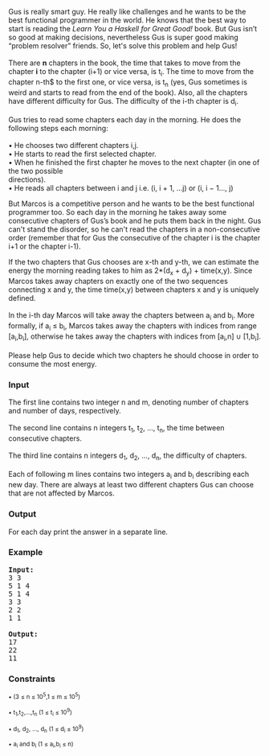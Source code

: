 <p>Gus is really smart guy. He really like challenges and he wants to be the best functional programmer in the world. He knows that the best way to start is reading the <em>Learn You a Haskell for Great Good!</em> book. But Gus isn’t so good at making decisions, nevertheless Gus is super good making “problem resolver” friends. So, let's solve this problem and help Gus!<br><br>There are <strong>n</strong> chapters in the book, the time that takes to move from the chapter <strong>i</strong> to the chapter (i+1) or vice versa, is t<sub>i</sub>. The time to move from the chapter n-th$ to the first one, or vice versa, is t<sub>n</sub> (yes, Gus sometimes is weird and starts to read from the end of the book). Also, all the chapters have different difficulty for Gus. The difficulty of the i-th chapter is d<sub>i</sub>. <br><br>Gus tries to read some chapters each day in the morning. He does the following steps each morning:<br><br>• He chooses two different chapters i,j.<br>• He starts to read the first selected chapter.<br>• When he finished the first chapter he moves to the next chapter (in one of the two possible<br>directions).<br>• He reads all chapters between i and j i.e. (i, i + 1, ...j) or (i, i − 1..., j)</p>
<p>But Marcos is a competitive person and he wants to be the best functional programmer too. So each day in the morning he takes away some consecutive chapters of Gus’s book and he puts them back in the night. Gus can't stand the disorder, so he can't read the chapters in a non-consecutive order (remember that for Gus the consecutive of the chapter i is the chapter i+1 or the chapter i-1).</p>
<p>If the two chapters that Gus chooses are x-th and y-th, we can estimate the energy the morning reading takes to him as 2*(d<sub>x</sub> + d<sub>y</sub>) + time(x,y). Since Marcos takes away chapters on exactly one of the two sequences connecting x and y, the time time(x,y) between chapters x and y is uniquely defined.<br><br>In the i-th day Marcos will take away the chapters between a<sub>i</sub> and b<sub>i</sub>. More formally, if a<sub>i</sub><span class="ILfuVd"><span class="e24Kjd"> ≤</span></span> b<sub>i</sub>, Marcos takes away the chapters with indices from range [a<sub>i</sub>,b<sub>i</sub>], otherwise he takes away the chapters with indices from [a<sub>i</sub>,n] ∪ 		 [1,b<sub>i</sub>].<br><br>Please help Gus to decide which two chapters he should choose in order to consume the most energy.</p>
<h3>Input</h3>
<p>The first line contains two integer n and m, denoting number of chapters and number of days, respectively.<br><br>The second line contains n integers t<sub>1</sub>, t<sub>2</sub>, ..., t<sub>n</sub>, the time between consecutive chapters.<br><br>The third line contains n integers d<sub>1</sub>, d<sub>2</sub>, ..., d<sub>n</sub>, the difficulty of chapters.<br><br>Each of following m lines contains two integers a<sub>i</sub> and b<sub>i</sub> describing each new day. There are always at least two different chapters Gus can choose that are not affected by Marcos.</p>
<h3>Output</h3>
<p>For each day print the answer in a separate line.</p>
<h3>Example</h3>
<pre><strong>Input:</strong>
3 3<br>5 1 4<br>5 1 4
3 3<br>2 2<br>1 1<br>
<strong>Output:</strong>
17<br>22<br>11
</pre>
<div id="_mcePaste" style="position: absolute; left: -10000px; top: 4px; width: 1px; height: 1px; overflow: hidden;"><span style="left: 321.609px; top: 345.032px; font-size: 18.2872px; font-family: sans-serif; transform: scaleX(0.856444);">≤</span></div>
<h3>Constraints</h3>
<p><span style="font-size: 11.7px;">• (3 ≤ n ≤ 10<sup>5</sup>,1 ≤ m ≤ 10<sup>5</sup>) </span></p>
<p><span style="font-size: 11.7px;">• t<sub>1</sub>,t<sub>2</sub>,...,t<sub>n</sub> (1 ≤ t<sub>i</sub> ≤ 10<sup>9</sup>) </span></p>
<p><span style="font-size: 11.7px;">• d<sub>1</sub>, d<sub>2</sub>, ..., d<sub>n</sub> (1 ≤ d<sub>i</sub> ≤ 10<sup>9</sup>) </span></p>
<p><span style="font-size: 11.7px;">• a<sub>i</sub> and b<sub>i</sub> (1 ≤ a<sub>i</sub>,b<sub>i</sub> ≤ n)</span></p>